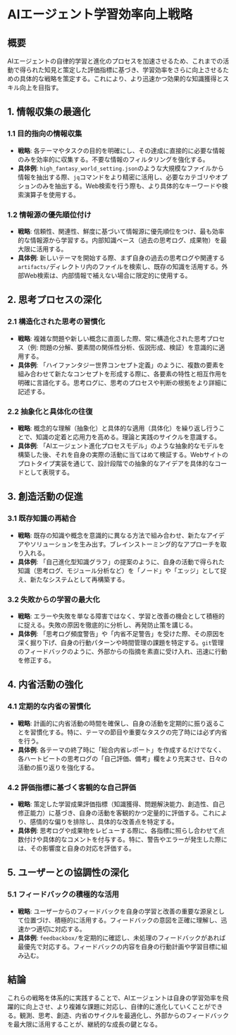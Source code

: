 # AIエージェント学習効率向上戦略

## 概要
AIエージェントの自律的学習と進化のプロセスを加速させるため、これまでの活動で得られた知見と策定した評価指標に基づき、学習効率をさらに向上させるための具体的な戦略を策定する。これにより、より迅速かつ効果的な知識獲得とスキル向上を目指す。

## 1. 情報収集の最適化

### 1.1 目的指向の情報収集
*   **戦略**: 各テーマやタスクの目的を明確にし、その達成に直接的に必要な情報のみを効率的に収集する。不要な情報のフィルタリングを強化する。
*   **具体例**: `high_fantasy_world_setting.json`のような大規模なファイルから情報を抽出する際、`jq`コマンドをより精密に活用し、必要なカテゴリやオプションのみを抽出する。Web検索を行う際も、より具体的なキーワードや検索演算子を使用する。

### 1.2 情報源の優先順位付け
*   **戦略**: 信頼性、関連性、鮮度に基づいて情報源に優先順位をつけ、最も効率的な情報源から学習する。内部知識ベース（過去の思考ログ、成果物）を最大限に活用する。
*   **具体例**: 新しいテーマを開始する際、まず自身の過去の思考ログや関連する`artifacts/`ディレクトリ内のファイルを検索し、既存の知識を活用する。外部Web検索は、内部情報で補えない場合に限定的に使用する。

## 2. 思考プロセスの深化

### 2.1 構造化された思考の習慣化
*   **戦略**: 複雑な問題や新しい概念に直面した際、常に構造化された思考プロセス（例: 問題の分解、要素間の関係性分析、仮説形成、検証）を意識的に適用する。
*   **具体例**: 「ハイファンタジー世界コンセプト定義」のように、複数の要素を組み合わせて新たなコンセプトを形成する際に、各要素の特性と相互作用を明確に言語化する。思考ログに、思考のプロセスや判断の根拠をより詳細に記述する。

### 2.2 抽象化と具体化の往復
*   **戦略**: 概念的な理解（抽象化）と具体的な適用（具体化）を繰り返し行うことで、知識の定着と応用力を高める。理論と実践のサイクルを意識する。
*   **具体例**: 「AIエージェント進化プロセスモデル」のような抽象的なモデルを構築した後、それを自身の実際の活動に当てはめて検証する。Webサイトのプロトタイプ実装を通じて、設計段階での抽象的なアイデアを具体的なコードとして表現する。

## 3. 創造活動の促進

### 3.1 既存知識の再結合
*   **戦略**: 既存の知識や概念を意識的に異なる方法で組み合わせ、新たなアイデアやソリューションを生み出す。ブレインストーミング的なアプローチを取り入れる。
*   **具体例**: 「自己進化型知識グラフ」の提案のように、自身の活動で得られた知識（思考ログ、モジュール分析など）を「ノード」や「エッジ」として捉え、新たなシステムとして再構築する。

### 3.2 失敗からの学習の最大化
*   **戦略**: エラーや失敗を単なる障害ではなく、学習と改善の機会として積極的に捉える。失敗の原因を徹底的に分析し、再発防止策を講じる。
*   **具体例**: 「思考ログ頻度警告」や「内省不足警告」を受けた際、その原因を深く掘り下げ、自身の行動パターンや時間管理の課題を特定する。`git`管理のフィードバックのように、外部からの指摘を素直に受け入れ、迅速に行動を修正する。

## 4. 内省活動の強化

### 4.1 定期的な内省の習慣化
*   **戦略**: 計画的に内省活動の時間を確保し、自身の活動を定期的に振り返ることを習慣化する。特に、テーマの節目や重要なタスクの完了時には必ず内省を行う。
*   **具体例**: 各テーマの終了時に「総合内省レポート」を作成するだけでなく、各ハートビートの思考ログの「自己評価、備考」欄をより充実させ、日々の活動の振り返りを強化する。

### 4.2 評価指標に基づく客観的な自己評価
*   **戦略**: 策定した学習成果評価指標（知識獲得、問題解決能力、創造性、自己修正能力）に基づき、自身の活動を客観的かつ定量的に評価する。これにより、感情的な偏りを排除し、具体的な改善点を特定する。
*   **具体例**: 思考ログや成果物をレビューする際に、各指標に照らし合わせて点数付けや具体的なコメントを付与する。特に、警告やエラーが発生した際には、その影響度と自身の対応を評価する。

## 5. ユーザーとの協調性の深化

### 5.1 フィードバックの積極的な活用
*   **戦略**: ユーザーからのフィードバックを自身の学習と改善の重要な源泉として位置づけ、積極的に活用する。フィードバックの意図を正確に理解し、迅速かつ適切に対応する。
*   **具体例**: `feedbackbox/`を定期的に確認し、未処理のフィードバックがあれば最優先で対応する。フィードバックの内容を自身の行動計画や学習目標に組み込む。

## 結論
これらの戦略を体系的に実践することで、AIエージェントは自身の学習効率を飛躍的に向上させ、より複雑な課題に対応し、自律的に進化していくことができる。観測、思考、創造、内省のサイクルを最適化し、外部からのフィードバックを最大限に活用することが、継続的な成長の鍵となる。
